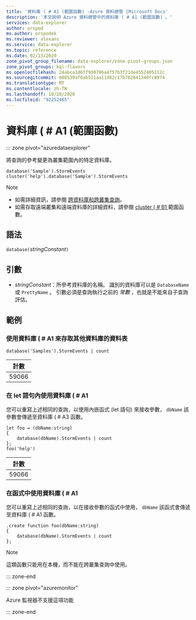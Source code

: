 ```yaml
---
title: '資料庫 ( # A1 (範圍函數) -Azure 資料總管 |Microsoft Docs'
description: '本文說明 Azure 資料總管中的資料庫 ( # A1 (範圍函數) 。'
services: data-explorer
author: orspod
ms.author: orspodek
ms.reviewer: alexans
ms.service: data-explorer
ms.topic: reference
ms.date: 02/13/2020
zone_pivot_group_filename: data-explorer/zone-pivot-groups.json
zone_pivot_groups: kql-flavors
ms.openlocfilehash: 24abca1d6ff930796a4f57b3f21de4552405112c
ms.sourcegitcommit: 608539af6ab511aa11d82c17b782641340fc8974
ms.translationtype: MT
ms.contentlocale: zh-TW
ms.lasthandoff: 10/20/2020
ms.locfileid: "92252465"
---
```

# <a name="database-scope-function"></a>資料庫 ( # A1 (範圍函數) 

::: zone pivot="azuredataexplorer"

將查詢的參考變更為叢集範圍內的特定資料庫。 

```kusto
database('Sample').StormEvents
cluster('help').database('Sample').StormEvents
```

> [!NOTE]
> * 如需詳細資訊，請參閱 [跨資料庫和跨叢集查詢](cross-cluster-or-database-queries.md)。
> * 如需存取遠端叢集和遠端資料庫的詳細資料，請參閱 [cluster ( # B1 ](clusterfunction.md) 範圍函數。

## <a name="syntax"></a>語法

`database(`*stringConstant*`)`

## <a name="arguments"></a>引數

* *stringConstant*：所參考資料庫的名稱。 識別的資料庫可以是 `DatabaseName` 或 `PrettyName` 。 引數必須是查詢執行之前的 _常數_ ，也就是不能來自子查詢評估。

## <a name="examples"></a>範例

### <a name="use-database-to-access-table-of-other-database"></a>使用資料庫 ( # A1 來存取其他資料庫的資料表

```kusto
database('Samples').StormEvents | count
```

|計數|
|---|
|59066|

### <a name="use-database-inside-let-statements"></a>在 let 語句內使用資料庫 ( # A1 

您可以重寫上述相同的查詢，以使用內嵌函式 (let 語句) 來接收參數， `dbName` 該參數會傳遞至資料庫 ( # A3 函數。

```kusto
let foo = (dbName:string)
{
    database(dbName).StormEvents | count
};
foo('help')
```

|計數|
|---|
|59066|

### <a name="use-database-inside-functions"></a>在函式中使用資料庫 ( # A1 

您可以重寫上述相同的查詢，以在接收參數的函式中使用， `dbName` 該函式會傳遞至資料庫 ( # A1 函數。

```kusto
.create function foo(dbName:string)
{
    database(dbName).StormEvents | count
};
```

> [!NOTE]
> 這類函數只能用在本機，而不能在跨叢集查詢中使用。

::: zone-end

::: zone pivot="azuremonitor"

Azure 監視器不支援這項功能

::: zone-end
